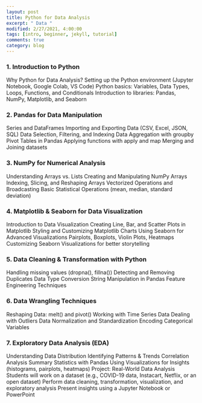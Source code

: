 ```yaml
---
layout: post
title: Python for Data Analysis
excerpt: " Data "
modified: 2/27/2021, 4:00:00
tags: [intro, beginner, jekyll, tutorial]
comments: true
category: blog
---
```




### 1. Introduction to Python
Why Python for Data Analysis?
Setting up the Python environment (Jupyter Notebook, Google Colab, VS Code)
Python basics: Variables, Data Types, Loops, Functions, and Conditionals
Introduction to libraries: Pandas, NumPy, Matplotlib, and Seaborn
### 2. Pandas for Data Manipulation
Series and DataFrames
Importing and Exporting Data (CSV, Excel, JSON, SQL)
Data Selection, Filtering, and Indexing
Data Aggregation with groupby
Pivot Tables in Pandas
Applying functions with apply and map
Merging and Joining datasets
### 3. NumPy for Numerical Analysis
Understanding Arrays vs. Lists
Creating and Manipulating NumPy Arrays
Indexing, Slicing, and Reshaping Arrays
Vectorized Operations and Broadcasting
Basic Statistical Operations (mean, median, standard deviation)
### 4. Matplotlib & Seaborn for Data Visualization
Introduction to Data Visualization
Creating Line, Bar, and Scatter Plots in Matplotlib
Styling and Customizing Matplotlib Charts
Using Seaborn for Advanced Visualizations
Pairplots, Boxplots, Violin Plots, Heatmaps
Customizing Seaborn Visualizations for better storytelling
### 5. Data Cleaning & Transformation with Python
Handling missing values (dropna(), fillna())
Detecting and Removing Duplicates
Data Type Conversion
String Manipulation in Pandas
Feature Engineering Techniques
### 6. Data Wrangling Techniques
Reshaping Data: melt() and pivot()
Working with Time Series Data
Dealing with Outliers
Data Normalization and Standardization
Encoding Categorical Variables
### 7. Exploratory Data Analysis (EDA)
Understanding Data Distribution
Identifying Patterns & Trends
Correlation Analysis
Summary Statistics with Pandas
Using Visualizations for Insights (histograms, pairplots, heatmaps)
Project: Real-World Data Analysis
Students will work on a dataset (e.g., COVID-19 data, Instacart, Netflix, or an open dataset)
Perform data cleaning, transformation, visualization, and exploratory analysis
Present insights using a Jupyter Notebook or PowerPoint
